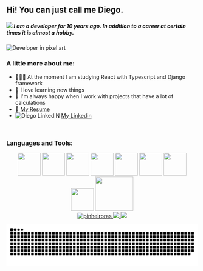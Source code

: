 ## Hi! You can just call me Diego.
##### <img src="https://media.giphy.com/media/WUlplcMpOCEmTGBtBW/giphy.gif" width="30"> I am a developer for 10 years ago. In addition to a career at certain times it is almost a hobby.

![Developer in pixel art](https://camo.githubusercontent.com/deb3dfb62bf6c11cdb41b1a4ddf18cd2f73fc01b2b05b6f17955ca6b4e31cb5a/68747470733a2f2f6d69722d73332d63646e2d63662e626568616e63652e6e65742f70726f6a6563745f6d6f64756c65732f66732f32326232323238373630323532332e356462643239303831353631642e676966)

### A little more about me:

- 👨🏽‍💻 At the moment I am studying React with Typescript and Django framework
- 🌱 I love learning new things
- 💬 I'm always happy when I work with projects that have a lot of calculations
- 📝 [My Resume](https://drive.google.com/file/d/1NlNqf2YD0LIfKB6MqpTBb7DnAGcYzt-P/view)
- <img alt="Diego LinkedIN" width="22px" src="https://raw.githubusercontent.com/peterthehan/peterthehan/master/assets/linkedin.svg" /> [My Linkedin](https://www.linkedin.com/in/diego-masin-dev/)
<br>

### Languages and Tools:

<div align="center">
<img src="https://cdn.jsdelivr.net/gh/devicons/devicon/icons/python/python-original-wordmark.svg" width="60" height="60"/> <img src="https://cdn.jsdelivr.net/gh/devicons/devicon/icons/javascript/javascript-original.svg" width="60" height="60"/> <img src="https://cdn.jsdelivr.net/gh/devicons/devicon/icons/typescript/typescript-original.svg" width="60" height="60"/> <img src="https://cdn.jsdelivr.net/gh/devicons/devicon/icons/html5/html5-original-wordmark.svg" width="60" height="60"/> <img src="https://cdn.jsdelivr.net/gh/devicons/devicon/icons/css3/css3-original-wordmark.svg" width="60" height="60"/> <img src="https://cdn.jsdelivr.net/gh/devicons/devicon/icons/react/react-original-wordmark.svg" width="60" height="60"/> <img src="https://cdn.jsdelivr.net/gh/devicons/devicon/icons/nextjs/nextjs-original-wordmark.svg" width="60" height="60"/> <img src="https://cdn.jsdelivr.net/gh/devicons/devicon/icons/docker/docker-original-wordmark.svg" width="60" height="60"/> <img src="https://webme.ie/wp-content/uploads/2019/08/How-to-run-a-python-django-app-in-docker.png" width="100" height="90"/>
</div>

<div align="center">
<a href="https://github.com/diegoMasin">
<img height="140em" src="https://github-readme-streak-stats.herokuapp.com/?user=diegoMasin&theme=onedark" alt="pinheiroras" />
<img height="140em" src="https://github-readme-stats.vercel.app/api?username=diegoMasin&show_icons=true&theme=dracula&include_all_commits=true&count_private=false"/>
<img height="140em" src="https://github-readme-stats.vercel.app/api/top-langs/?username=diegoMasin&layout=compact&langs_count=7&theme=dracula"/>
</div>
<div align="center">

![](https://github.com/Platane/snk/raw/output/github-contribution-grid-snake.svg)
  
</div>
